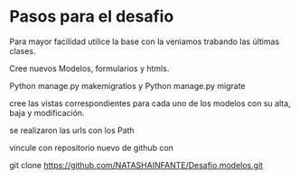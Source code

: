# Pasos para el desafio
 
Para mayor facilidad utilice la base con la veniamos trabando las últimas clases.

Cree nuevos Modelos, formularios y htmls.

Python manage.py makemigratios y Python manage.py migrate

cree las vistas correspondientes para cada uno de los modelos con su alta, baja y modificación.

se realizaron las urls con los Path

vincule con repositorio nuevo de github con
 
git clone https://github.com/NATASHAINFANTE/Desafio.modelos.git


